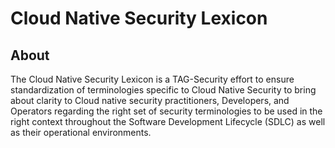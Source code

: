 # Cloud Native Security Lexicon

## About

The Cloud Native Security Lexicon is a TAG-Security effort to ensure standardization of terminologies specific to Cloud Native Security to bring about clarity to Cloud native security practitioners, Developers, and Operators regarding the right set of security terminologies to be used in the right context throughout the Software Development Lifecycle <!-- cspell:disable -->(SDLC) as well as their operational environments.
